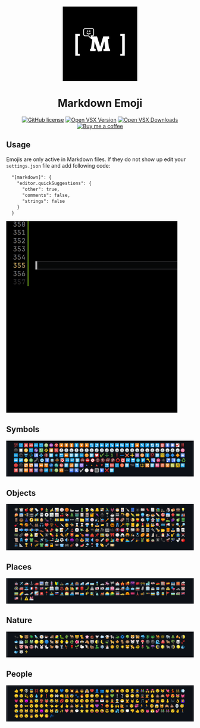<p align="center">
    <img src="images/logo.png" alt="Markdown emoji logo" width="200">
</p>

<h1 align="center">Markdown Emoji</h1>

<p align="center">
  <a href="https://github.com/Amereyeu/Markdown-emoji"><img src="https://img.shields.io/badge/license-MIT-blue.svg?style=flat-square" alt="GitHub license"></a>
  <a href="https://open-vsx.org/extension/Amerey/markdown-emoji"><img src="https://img.shields.io/open-vsx/v/Amerey/markdown-emoji?label=Open%20VSX" alt="Open VSX Version"></a> 
  <a href="https://open-vsx.org/extension/Amerey/markdown-emoji"><img src="https://img.shields.io/open-vsx/dt/Amerey/markdown-emoji?label=Open%20VSX%20Downloads" alt="Open VSX Downloads"></a>
  <a href="https://ko-fi.com/amerey"><img src="https://img.shields.io/badge/Buy%20me%20a%20coffee-$4-orange" alt="Buy me a coffee"></a>
</p>

## Usage

Emojis are only active in Markdown files. If they do not show up edit your `settings.json` file and add following code:

```
  "[markdown]": {
    "editor.quickSuggestions": {
      "other": true,
      "comments": false,
      "strings": false
    }
  }
```

![example](./images/example.gif)

## Symbols
![symbols](./images/symbols.png) 

## Objects
![objects](./images/objects.png) 

## Places
![places](./images/places.png) 

## Nature
![nature](./images/nature.png) 

## People
![people](./images/people.png) 



